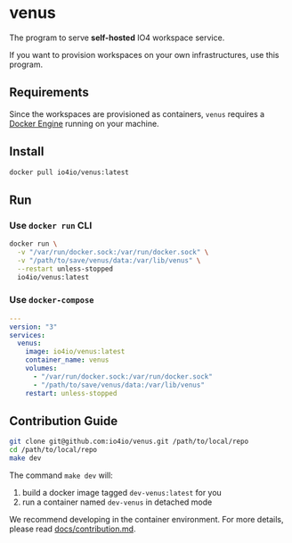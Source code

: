 # venus

The program to serve **self-hosted** IO4 workspace service.

If you want to provision workspaces on your own infrastructures, use this program.

## Requirements

Since the workspaces are provisioned as containers, `venus` requires a [Docker Engine](https://docs.docker.com/get-docker/) running on your machine.

## Install

```bash
docker pull io4io/venus:latest
```

## Run

### Use `docker run` CLI

```bash
docker run \
  -v "/var/run/docker.sock:/var/run/docker.sock" \
  -v "/path/to/save/venus/data:/var/lib/venus" \
  --restart unless-stopped
  io4io/venus:latest
```

### Use `docker-compose`

```yaml
---
version: "3"
services:
  venus:
    image: io4io/venus:latest
    container_name: venus
    volumes:
      - "/var/run/docker.sock:/var/run/docker.sock"
      - "/path/to/save/venus/data:/var/lib/venus"
    restart: unless-stopped
```

## Contribution Guide


```bash
git clone git@github.com:io4io/venus.git /path/to/local/repo
cd /path/to/local/repo
make dev
```

The command `make dev` will:

1. build a docker image tagged `dev-venus:latest` for you
2. run a container named `dev-venus` in detached mode

We recommend developing in the container environment. For more details, please read [docs/contribution.md](docs/contribution.md "Contribution Guide").